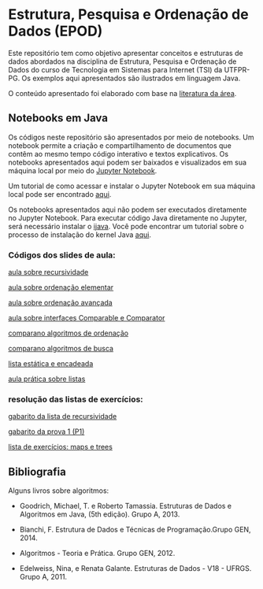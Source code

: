 # Estrutura, Pesquisa e Ordenação de Dados (EPOD)

<div>
  <div id="intro">
    <p> Este repositório tem como objetivo apresentar conceitos e estruturas de dados abordados na disciplina de Estrutura, Pesquisa e Ordenação de Dados do curso de Tecnologia em Sistemas para Internet (TSI) da UTFPR-PG. Os exemplos aqui apresentados são ilustrados em linguagem Java.</p> 
    <p>O conteúdo apresentado foi elaborado com base na <a href="#bibliografia">literatura da área</a>.</p>
  </div>

  <div>
    <h2>Notebooks em Java</h2>
    <p>Os códigos neste repositório são apresentados por meio de notebooks. Um notebook permite a criação e compartilhamento de documentos que contêm ao mesmo tempo código interativo e textos explicativos. Os notebooks apresentados aqui podem ser baixados e visualizados em sua máquina local por meio do <a href="https://jupyter.org/">Jupyter Notebook</a>.</p> 
    <p>Um tutorial de como acessar e instalar o Jupyter Notebook em sua máquina local pode ser encontrado <a href="https://medium.com/@pedrofullstack/introdu%C3%A7%C3%A3o-ao-jupyter-notebook-para-python-b2cf79cea31d#:~:text=Jupyter%20Notebook%20%C3%A9%20uma%20aplica%C3%A7%C3%A3o,c%C3%B3digo%20interativo%20e%20textos%20explicativos">aqui</a>.</p>
    <p>Os notebooks apresentados aqui não podem ser executados diretamente no Jupyter Notebook. Para executar código Java diretamente no Jupyter, será necessário instalar o <a href="https://github.com/SpencerPark/IJava/releases">ijava</a>. Você pode encontrar um tutorial sobre o processo de instalação do kernel Java <a href="https://saturncloud.io/blog/how-to-use-jupyter-notebook-for-java-a-comprehensive-guide/">aqui</a>.</p>
   <p>
   </p><h3>Códigos dos slides de aula:</h3>
    <p><a href="https://github.com/jjbaqueta/EPOD/blob/main/aula_recursividade.ipynb">aula sobre recursividade</a></p>
    <p><a href="https://github.com/jjbaqueta/EPOD/blob/main/aula_ordenacaoElementar.ipynb">aula sobre ordenação elementar</a></p>
    <p><a href="https://github.com/jjbaqueta/EPOD/blob/main/aula_ordenacaoAvancada.ipynb">aula sobre ordenação avançada</a></p>
    <p><a href="https://github.com/jjbaqueta/EPOD/blob/main/aula_pratica_arrays_comparable.ipynb">aula sobre interfaces Comparable e Comparator</a></p>
    <p><a href="https://github.com/jjbaqueta/EPOD/blob/main/aula_comparacaoOrdenacao.ipynb">comparano algoritmos de ordenação</a></p>
    <p><a href="https://github.com/jjbaqueta/EPOD/blob/main/aula_comparacaoBusca.ipynb">comparano algoritmos de busca</a></p>
    <p><a href="https://github.com/jjbaqueta/EPOD/blob/main/aula_listas.ipynb">lista estática e encadeada</a></p>
    <p><a href="https://github.com/jjbaqueta/EPOD/blob/main/aula_pratica_listas.ipynb">aula prática sobre listas</a></p>
   </p><h3>resolução das listas de exercícios:</h3>
    <p><a href="https://github.com/jjbaqueta/EPOD/blob/main/gabarito_exercicios_sobre_recursividade.ipynb">gabarito da lista de recursividade</a></p>
    <p><a href="https://github.com/jjbaqueta/EPOD/blob/main/prova_1.ipynb">gabarito da prova 1 (P1)</a></p>
    <p><a href="https://github.com/jjbaqueta/EPOD/blob/main/lista_exercicios_map.ipynb">lista de exercícios: maps e trees</a></p>
</p>
  </div>
  
  <div id="bibliografia">
    <h2>Bibliografia</h2>
      <p>Alguns livros sobre algoritmos:</p>
      <ul>
        <li><p>Goodrich, Michael, T. e Roberto Tamassia. Estruturas de Dados e Algoritmos em Java, (5th edição). Grupo A, 2013.</p></li>
        <li><p>Bianchi, F. Estrutura de Dados e Técnicas de Programação.Grupo GEN, 2014.</p></li>
        <li><p>Algoritmos - Teoria e Prática. Grupo GEN, 2012.</li>
        <li><p>Edelweiss, Nina, e Renata Galante. Estruturas de Dados - V18 - UFRGS. Grupo A, 2011.</p></li>
      </ul>
  </div>  
</div>
